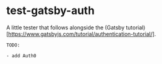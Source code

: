 # test-gatsby-auth

A little tester that follows alongside the (Gatsby tutorial)[https://www.gatsbyjs.com/tutorial/authentication-tutorial/].

```
TODO:

- add Auth0
```
